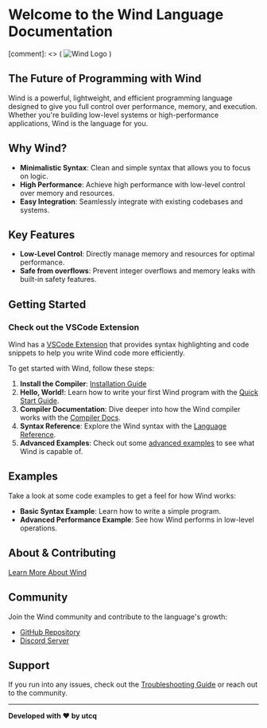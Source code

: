 

<head>
<meta property="og:title" content="Wind Programming Language">
<meta property="og:description" content="Wind, designed for safety, simplicity, and performance.">
<meta property="og:url" content="https://doc.wind-lang.me">
<meta property="og:type" content="website">
<meta name="twitter:card" content="summary_large_image">
<meta name="twitter:title" content="Wind Programming Language">
<meta name="twitter:description" content="Wind, designed for safety, simplicity, and performance.">
</head>



# Welcome to the Wind Language Documentation

[comment]: <> ( ![Wind Logo](https://example.com/logo.png) )

## The Future of Programming with Wind

Wind is a powerful, lightweight, and efficient programming language designed to give you full control over performance, memory, and execution. Whether you're building low-level systems or high-performance applications, Wind is the language for you.

## Why Wind?

- **Minimalistic Syntax**: Clean and simple syntax that allows you to focus on logic.
- **High Performance**: Achieve high performance with low-level control over memory and resources.
- **Easy Integration**: Seamlessly integrate with existing codebases and systems.

## Key Features

- **Low-Level Control**: Directly manage memory and resources for optimal performance.
- **Safe from overflows**: Prevent integer overflows and memory leaks with built-in safety features.

## Getting Started

### Check out the VSCode Extension

Wind has a [VSCode Extension](https://marketplace.visualstudio.com/items?itemName=WindLang.wind-lang) that provides syntax highlighting and code snippets to help you write Wind code more efficiently.

To get started with Wind, follow these steps:

1. **Install the Compiler**: [Installation Guide](./learn/install.md)
2. **Hello, World!**: Learn how to write your first Wind program with the [Quick Start Guide](./learn/quick.md).
3. **Compiler Documentation**: Dive deeper into how the Wind compiler works with the [Compiler Docs](./learn/compiler.md).
4. **Syntax Reference**: Explore the Wind syntax with the [Language Reference](./learn/syntax.md).
5. **Advanced Examples**: Check out some [advanced examples](./learn/advanced.md) to see what Wind is capable of.

## Examples

Take a look at some code examples to get a feel for how Wind works:

- **Basic Syntax Example**: Learn how to write a simple program.
- **Advanced Performance Example**: See how Wind performs in low-level operations.

## About & Contributing

[Learn More About Wind](about.md)

## Community

Join the Wind community and contribute to the language's growth:

- [GitHub Repository](https://github.com/utcq/wind)
- [Discord Server](https://discord.gg/ws7Rhb77kK)

## Support

If you run into any issues, check out the [Troubleshooting Guide](help.md) or reach out to the community.

---

**Developed with ❤️ by utcq**
